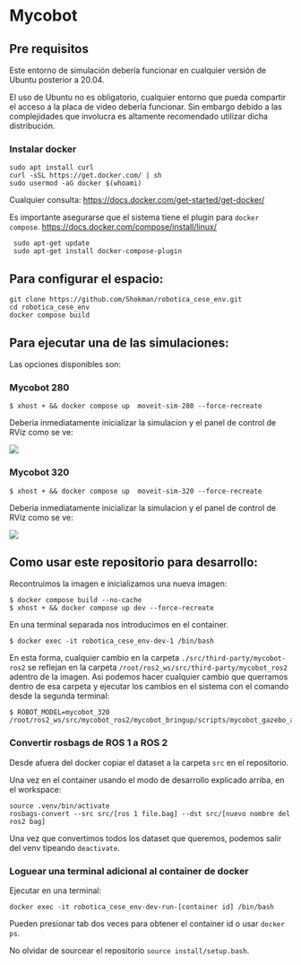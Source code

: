 # Mycobot

## Pre requisitos

Este entorno de simulación debería funcionar en cualquier versión de Ubuntu posterior a 20.04.

El uso de Ubuntu no es obligatorio, cualquier entorno que pueda compartir el acceso a la placa de video debería funcionar.
Sin embargo debido a las complejidades que involucra es altamente recomendado utilizar dicha distribución.

### Instalar docker
```
sudo apt install curl
curl -sSL https://get.docker.com/ | sh
sudo usermod -aG docker $(whoami)
```

Cualquier consulta: https://docs.docker.com/get-started/get-docker/

Es importante asegurarse que el sistema tiene el plugin para `docker compose`.
https://docs.docker.com/compose/install/linux/

```
 sudo apt-get update
 sudo apt-get install docker-compose-plugin
```

## Para configurar el espacio:
```
git clone https://github.com/Shokman/robotica_cese_env.git
cd robotica_cese_env
docker compose build
```

## Para ejecutar una de las simulaciones:

Las opciones disponibles son:

### Mycobot 280

```
$ xhost + && docker compose up  moveit-sim-280 --force-recreate
```

Deberia inmediatamente inicializar la simulacion y el panel de control de RViz como se ve:

![](docs/mycobot_280_demo.gif)

### Mycobot 320

```
$ xhost + && docker compose up  moveit-sim-320 --force-recreate
```

Deberia inmediatamente inicializar la simulacion y el panel de control de RViz como se ve:

![](docs/mycobot_320_demo.gif)

## Como usar este repositorio para desarrollo:

Recontruimos la imagen e inicializamos una nueva imagen:
```
$ docker compose build --no-cache
$ xhost + && docker compose up dev --force-recreate
```

En una terminal separada nos introducimos en el container.
```
$ docker exec -it robotica_cese_env-dev-1 /bin/bash
```

En esta forma, cualquier cambio en la carpeta `./src/third-party/mycobot-ros2` se reflejan en la carpeta `/root/ros2_ws/src/third-party/mycobot_ros2` adentro de la imagen.
Asi podemos hacer cualquier cambio que querramos dentro de esa carpeta y ejecutar los cambios en el sistema con el comando desde la segunda terminal:

```
$ ROBOT_MODEL=mycobot_320 /root/ros2_ws/src/mycobot_ros2/mycobot_bringup/scripts/mycobot_gazebo_and_moveit.sh
```

### Convertir rosbags de ROS 1 a ROS 2

Desde afuera del docker copiar el dataset a la carpeta `src` en el repositorio.

Una vez en el container usando el modo de desarrollo explicado arriba, en el workspace:
```
source .venv/bin/activate
rosbags-convert --src src/[ros 1 file.bag] --dst src/[nuevo nombre del ros2 bag]
```
Una vez que convertimos todos los dataset que queremos, podemos salir del venv tipeando `deactivate`.

### Loguear una terminal adicional al container de docker

Ejecutar en una terminal:
```
docker exec -it robotica_cese_env-dev-run-[container id] /bin/bash
```

Pueden presionar tab dos veces para obtener el container id o usar `docker ps`.

No olvidar de sourcear el repositorio `source install/setup.bash`.